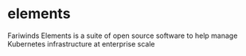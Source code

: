 # elements
Fariwinds Elements is a suite of open source software to help manage Kubernetes infrastructure at enterprise scale
